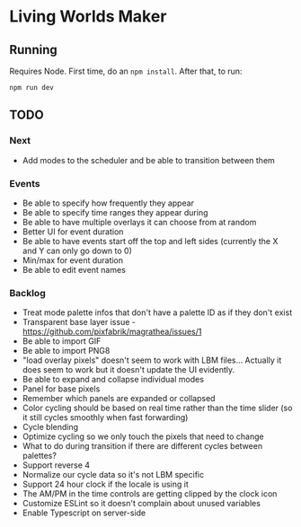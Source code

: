 # Living Worlds Maker

## Running

Requires Node. First time, do an `npm install`. After that, to run:

`npm run dev`

## TODO

### Next

- Add modes to the scheduler and be able to transition between them

### Events

- Be able to specify how frequently they appear
- Be able to specify time ranges they appear during
- Be able to have multiple overlays it can choose from at random
- Better UI for event duration
- Be able to have events start off the top and left sides (currently the X and Y can only go down to 0)
- Min/max for event duration
- Be able to edit event names

### Backlog

- Treat mode palette infos that don't have a palette ID as if they don't exist
- Transparent base layer issue - https://github.com/pixfabrik/magrathea/issues/1
- Be able to import GIF
- Be able to import PNG8
- "load overlay pixels" doesn't seem to work with LBM files… Actually it does seem to work but it doesn't update the UI evidently.
- Be able to expand and collapse individual modes
- Panel for base pixels
- Remember which panels are expanded or collapsed
- Color cycling should be based on real time rather than the time slider (so it still cycles smoothly when fast forwarding)
- Cycle blending
- Optimize cycling so we only touch the pixels that need to change
- What to do during transition if there are different cycles between palettes?
- Support reverse 4
- Normalize our cycle data so it's not LBM specific
- Support 24 hour clock if the locale is using it
- The AM/PM in the time controls are getting clipped by the clock icon
- Customize ESLint so it doesn't complain about unused variables
- Enable Typescript on server-side
